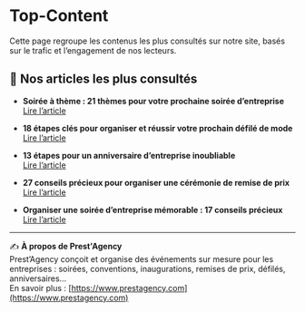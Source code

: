 # Top-Content
Cette page regroupe les contenus les plus consultés sur notre site, basés sur le trafic et l’engagement de nos lecteurs.
## 📌 Nos articles les plus consultés

- **Soirée à thème : 21 thèmes pour votre prochaine soirée d’entreprise**  
  [Lire l’article](https://www.prestagency.com/soiree-a-theme---21-themes-pour-votre-prochaine-soiree-d-entreprise_ad898.html)

- **18 étapes clés pour organiser et réussir votre prochain défilé de mode**  
  [Lire l’article](https://www.prestagency.com/18-etapes-cles-pour-organiser-et-reussir-votre-prochain-defile-de-mode_ad723.html)

- **13 étapes pour un anniversaire d’entreprise inoubliable**  
  [Lire l’article](https://www.prestagency.com/13-etapes-pour-un-anniversaire-d---entreprise-inoubliable--_ad896.html)

- **27 conseils précieux pour organiser une cérémonie de remise de prix**  
  [Lire l’article](https://www.prestagency.com/27-conseils-precieux-pour-organiser-une-ceremonie-de-remise-de-prix_ad889.html)

- **Organiser une soirée d’entreprise mémorable : 17 conseils précieux**  
  [Lire l’article](https://www.prestagency.com/organiser-une-soiree-d-entreprise-memorable---17-conseils-precieux_ad878.html)

---

✍ **À propos de Prest'Agency**  
Prest’Agency conçoit et organise des événements sur mesure pour les entreprises : soirées, conventions, inaugurations, remises de prix, défilés, anniversaires…  
En savoir plus : [https://www.prestagency.com](https://www.prestagency.com)
